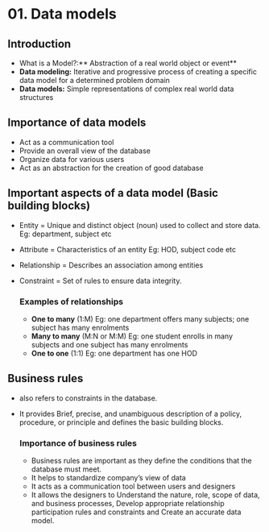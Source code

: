 # 01. Data models

## Introduction
- What is a Model?:** Abstraction of a real world object or event**
- **Data modeling:** Iterative and progressive process of creating a specific data model for a determined problem
domain
- **Data models:** Simple representations of complex real world data structures

## Importance of data models
- Act as a communication tool
- Provide an overall view of the database
- Organize data for various users
- Act as an abstraction for the creation of good database

## Important aspects of a data model (Basic building blocks)
- Entity = Unique and distinct object (noun) used to collect and store data. Eg: department, subject etc
- Attribute = Characteristics of an entity Eg: HOD, subject code etc
- Relationship = Describes an association among entities
- Constraint = Set of rules to ensure data integrity.

  ### Examples of relationships
  - **One to many** (1:M) Eg: one department offers many subjects; one subject has many enrolments
  - **Many to many** (M:N or M:M) Eg: one student enrolls in many subjects and one subject has many enrolments
  - **One to one** (1:1) Eg: one department has one HOD
 

## Business rules
- also refers to constraints in the database.
- It provides Brief, precise, and unambiguous description of a policy, procedure, or principle and defines the basic building blocks.

  ### Importance of business rules
  - Business rules are important as they define the conditions that the database must meet.
  - It helps to standardize company’s view of data
  - It acts as a communication tool between users and designers
  - It allows the designers to Understand the nature, role, scope of data, and business processes, Develop appropriate relationship participation rules and
constraints and Create an accurate data model.

  
